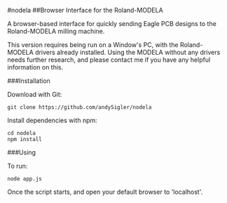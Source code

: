 #nodela
##Browser Interface for the Roland-MODELA

A browser-based interface for quickly sending Eagle PCB designs to the Roland-MODELA milling machine.

This version requires being run on a Window's PC, with the Roland-MODELA drivers already installed. Using the MODELA without any drivers needs further research, and please contact me if you have any helpful information on this.

###Installation

Download with Git:
```
git clone https://github.com/andySigler/nodela
```
Install dependencies with npm:
```
cd nodela
npm install
```
###Using

To run:
```
node app.js
```
Once the script starts, and open your default browser to 'localhost'.